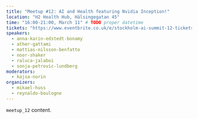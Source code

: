 ```yaml
---
title: "Meetup #12: AI and Health featuring Nvidia Inception!"
location: "H2 Health Hub, Hälsingegatan 45"
time: "16:00-21:00, March 11" # TODO proper datetime
tickets: "https://www.eventbrite.co.uk/e/stockholm-ai-summit-12-tickets-57725534628"
speakers:
  - anna-karin-edstedt-bonamy
  - ather-gattami
  - mattias-nilsson-benfatto
  - noor-shaker
  - raluca-jalaboi
  - sonja-petrovic-lundberg
moderators:
  - kajsa-norin
organizers:
  - mikael-huss
  - reynaldo-boulogne
---
```

`meetup_12` content.
